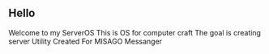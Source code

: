 ## Hello
Welcome to my ServerOS
This is OS for computer craft
The goal is creating server Utility
Created For MISAGO Messanger
